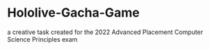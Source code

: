 # Hololive-Gacha-Game
a creative task created for the 2022 Advanced Placement Computer Science Principles exam
